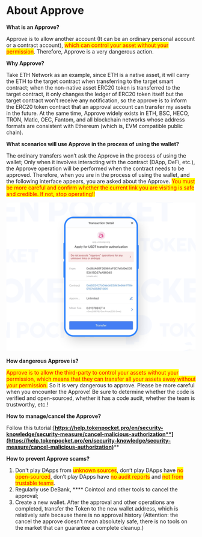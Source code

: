 # About Approve

**What is an Approve?**

Approve is to allow another account (It can be an ordinary personal account or a contract account), <mark style="color:red;">which can control your asset without your permission</mark>. Therefore, Approve is a very dangerous action.

**Why Approve?**

Take ETH Network as an example, since ETH is a native asset, it will carry the ETH to the target contract when transferring to the target smart contract; when the non-native asset ERC20 token is transferred to the target contract, it only changes the ledger of ERC20 token itself but the target contract won’t receive any notification, so the approve is to inform the ERC20 token contract that an approval account can transfer my assets in the future. At the same time, Approve widely exists in ETH, BSC, HECO, TRON, Matic, OEC, Fantom, and all blockchain networks whose address formats are consistent with Ethereum (which is, EVM compatible public chain).

**What scenarios will use Approve in the process of using the wallet?**

The ordinary transfers won’t ask the Approve in the process of using the wallet; Only when it involves interacting with the contract (DApp, DeFi, etc.), the Approve operation will be performed when the contract needs to be approved. Therefore, when you are in the process of using the wallet, and the following interface appears, you are asked about the Approve. <mark style="color:red;">You must be more careful and confirm whether the current link you are visiting is safe and credible. If not, stop operating!!</mark>

![](<../../.gitbook/assets/2 (9) (1) (1).png>)

**How dangerous Approve is?**

<mark style="color:red;">Approve is to allow the third-party to control your assets without your permission, which means that they can transfer all your assets away without your permission.</mark> So it is very dangerous to approve. Please be more careful when you encounter the Approve! Be sure to determine whether the code is verified and open-sourced, whether it has a code audit, whether the team is trustworthy, etc.!

**How to manage/cancel the Approve?**

Follow this tutorial:[**https://help.tokenpocket.pro/en/security-knowledge/security-measure/cancel-malicious-authorization**](https://help.tokenpocket.pro/en/security-knowledge/security-measure/cancel-malicious-authorization)****

**How to prevent Approve scams?**

1. Don't play DApps from <mark style="color:red;">unknown sources</mark>, don’t play DApps have <mark style="color:red;">no open-sourced</mark>, don’t play DApps have <mark style="color:red;">no audit reports</mark> and <mark style="color:red;">not from trustable teams</mark>.
2. Regularly use DeBank, **** Cointool and other tools to cancel the approval;
3. Create a new wallet. After the approval and other operations are completed, transfer the Token to the new wallet address, which is relatively safe because there is no approval history (Attention: the cancel the approve doesn’t mean absolutely safe, there is no tools on the market that can guarantee a complete cleanup.)
